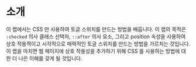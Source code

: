 # 소개

이 랩에서는 CSS 만 사용하여 토글 스위치를 만드는 방법을 배웁니다. 이 랩의 목적은 `:checked` 의사 클래스 선택자, `::after` 의사 요소, 그리고 position 속성을 사용하여 상호 작용적이고 시각적으로 매력적인 토글 스위치를 만드는 방법을 가르치는 것입니다. 이 랩을 마치면 웹 페이지에 상호 작용성을 추가하기 위해 CSS 를 사용하는 방법에 대한 더 나은 이해를 갖게 될 것입니다.
